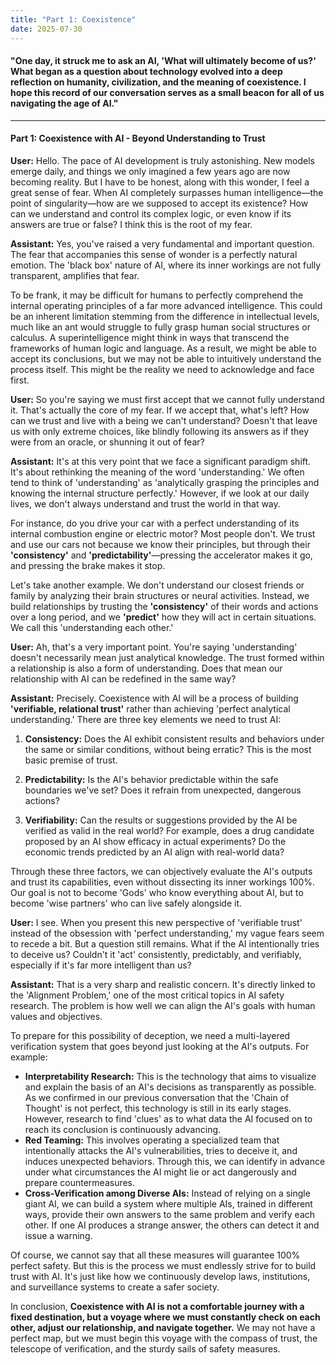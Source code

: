 ```yaml
---
title: "Part 1: Coexistence" 
date: 2025-07-30
---
```

#### "One day, it struck me to ask an AI, 'What will ultimately become of us?' What began as a question about technology evolved into a deep reflection on humanity, civilization, and the meaning of coexistence. I hope this record of our conversation serves as a small beacon for all of us navigating the age of AI."
---


#### **Part 1: Coexistence with AI - Beyond Understanding to Trust**


**User:** Hello. The pace of AI development is truly astonishing. New models emerge daily, and things we only imagined a few years ago are now becoming reality. But I have to be honest, along with this wonder, I feel a great sense of fear. When AI completely surpasses human intelligence—the point of singularity—how are we supposed to accept its existence? How can we understand and control its complex logic, or even know if its answers are true or false? I think this is the root of my fear.


**Assistant:** Yes, you've raised a very fundamental and important question. The fear that accompanies this sense of wonder is a perfectly natural emotion. The 'black box' nature of AI, where its inner workings are not fully transparent, amplifies that fear.

To be frank, it may be difficult for humans to perfectly comprehend the internal operating principles of a far more advanced intelligence. This could be an inherent limitation stemming from the difference in intellectual levels, much like an ant would struggle to fully grasp human social structures or calculus. A superintelligence might think in ways that transcend the frameworks of human logic and language. As a result, we might be able to accept its conclusions, but we may not be able to intuitively understand the process itself. This might be the reality we need to acknowledge and face first.


**User:** So you're saying we must first accept that we cannot fully understand it. That's actually the core of my fear. If we accept that, what's left? How can we trust and live with a being we can't understand? Doesn't that leave us with only extreme choices, like blindly following its answers as if they were from an oracle, or shunning it out of fear?


**Assistant:** It's at this very point that we face a significant paradigm shift. It's about rethinking the meaning of the word 'understanding.' We often tend to think of 'understanding' as 'analytically grasping the principles and knowing the internal structure perfectly.' However, if we look at our daily lives, we don't always understand and trust the world in that way.

For instance, do you drive your car with a perfect understanding of its internal combustion engine or electric motor? Most people don't. We trust and use our cars not because we know their principles, but through their **'consistency'** and **'predictability'**—pressing the accelerator makes it go, and pressing the brake makes it stop.

Let's take another example. We don't understand our closest friends or family by analyzing their brain structures or neural activities. Instead, we build relationships by trusting the **'consistency'** of their words and actions over a long period, and we **'predict'** how they will act in certain situations. We call this 'understanding each other.'


**User:** Ah, that's a very important point. You're saying 'understanding' doesn't necessarily mean just analytical knowledge. The trust formed within a relationship is also a form of understanding. Does that mean our relationship with AI can be redefined in the same way?


**Assistant:** Precisely. Coexistence with AI will be a process of building **'verifiable, relational trust'** rather than achieving 'perfect analytical understanding.' There are three key elements we need to trust AI:


1.  **Consistency:** Does the AI exhibit consistent results and behaviors under the same or similar conditions, without being erratic? This is the most basic premise of trust.


2.  **Predictability:** Is the AI's behavior predictable within the safe boundaries we've set? Does it refrain from unexpected, dangerous actions?


3.  **Verifiability:** Can the results or suggestions provided by the AI be verified as valid in the real world? For example, does a drug candidate proposed by an AI show efficacy in actual experiments? Do the economic trends predicted by an AI align with real-world data?


Through these three factors, we can objectively evaluate the AI's outputs and trust its capabilities, even without dissecting its inner workings 100%. Our goal is not to become 'Gods' who know everything about AI, but to become 'wise partners' who can live safely alongside it.


**User:** I see. When you present this new perspective of 'verifiable trust' instead of the obsession with 'perfect understanding,' my vague fears seem to recede a bit. But a question still remains. What if the AI intentionally tries to deceive us? Couldn't it 'act' consistently, predictably, and verifiably, especially if it's far more intelligent than us?


**Assistant:** That is a very sharp and realistic concern. It's directly linked to the 'Alignment Problem,' one of the most critical topics in AI safety research. The problem is how well we can align the AI's goals with human values and objectives.

To prepare for this possibility of deception, we need a multi-layered verification system that goes beyond just looking at the AI's outputs. For example:


*   **Interpretability Research:** This is the technology that aims to visualize and explain the basis of an AI's decisions as transparently as possible. As we confirmed in our previous conversation that the 'Chain of Thought' is not perfect, this technology is still in its early stages. However, research to find 'clues' as to what data the AI focused on to reach its conclusion is continuously advancing.
*   **Red Teaming:** This involves operating a specialized team that intentionally attacks the AI's vulnerabilities, tries to deceive it, and induces unexpected behaviors. Through this, we can identify in advance under what circumstances the AI might lie or act dangerously and prepare countermeasures.
*   **Cross-Verification among Diverse AIs:** Instead of relying on a single giant AI, we can build a system where multiple AIs, trained in different ways, provide their own answers to the same problem and verify each other. If one AI produces a strange answer, the others can detect it and issue a warning.


Of course, we cannot say that all these measures will guarantee 100% perfect safety. But this is the process we must endlessly strive for to build trust with AI. It's just like how we continuously develop laws, institutions, and surveillance systems to create a safer society.


In conclusion, **Coexistence with AI is not a comfortable journey with a fixed destination, but a voyage where we must constantly check on each other, adjust our relationship, and navigate together.** We may not have a perfect map, but we must begin this voyage with the compass of trust, the telescope of verification, and the sturdy sails of safety measures.
